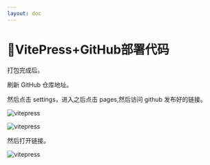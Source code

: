 ```yaml
---
layout: doc
---
```


# 🐋VitePress+GitHub部署代码

打包完成后。

刷新 GitHub 仓库地址。

然后点击 settings，进入之后点击 pages,然后访问 github 发布好的链接。

![vitepress](https://www.freeimg.cn/i/2023/11/03/654500822b12f.png)

![vitepress](https://picdl.sunbangyan.cn/2023/11/03/a69efd70ca956562a3a33bec8e10ee88.png)

然后打开链接。

![vitepress](https://picst.sunbangyan.cn/2023/11/03/d6c4788a26c6ba30483c6582751629f9.png)
